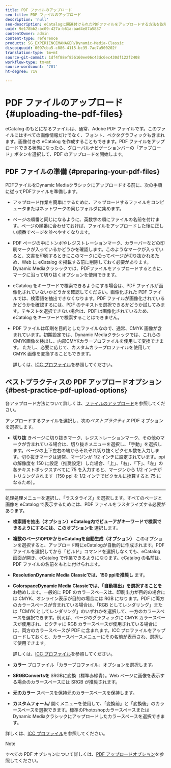 ```yaml
---
title: PDF ファイルのアップロード
seo-title: PDF ファイルのアップロード
description: 'null'
seo-description: eCatalogに関連付けられたPDFファイルをアップロードする方法を説明します。
uuid: 9e178bb2-ac09-427a-b61a-aad4e87a5837
contentOwner: admin
content-type: reference
products: SG_EXPERIENCEMANAGER/Dynamic-Media-Classic
discoiquuid: 0097cba5-c886-4115-bc35-7ae7a500202f
translation-type: tm+mt
source-git-commit: 1df4f88ef856160ee06c43dc6ec430df122f2408
workflow-type: tm+mt
source-wordcount: '701'
ht-degree: 71%

---
```



# PDF ファイルのアップロード{#uploading-the-pdf-files}

eCatalog のもとになるファイルは、通常、Adobe PDF ファイルです。このファイルにはすべての画像情報だけでなく、フォント、ベクタグラフィックも含まれます。画像付きの eCatalog を作成することもできます。PDF ファイルをアップロードできる状態になったら、グローバルナビゲーションバーの「アップロード」ボタンを選択して、PDF のアップロードを開始します。

## PDF ファイルの準備  {#preparing-your-pdf-files}

PDFファイルをDynamic Mediaクラシックにアップロードする前に、次の手順に従ってPDFファイルを準備します。

* アップロード作業を簡単にするために、アップロードするファイルをコンピュータまたはネットワークの同じフォルダに集めます。
* ページの順番と同じになるように、英数字の順にファイルの名前を付けます。ページの順番に合わせておけば、ファイルをアップロードした後に正しい順番でページを並べやすくなります。
* PDF ページの中にトンボやレジストレーションマーク、カラーバーなどの印刷マークが入っているかどうかを確認します。このようなマークが入っていると、文書を印刷するときにこのマークに沿ってページが切り抜かれるため、Web に eCatalog を掲載する前に削除しておく必要があります。Dynamic Mediaクラシックでは、PDFファイルをアップロードするときに、マークに沿って切り抜くオプションを使用できます。
* eCatalog をキーワードで検索できるようにする場合は、PDF ファイルが画像化されていないかどうかを確認してください。画像化された PDF ファイルでは、検索語を抽出できなくなります。PDF ファイルが画像化されているかどうかを確認するには、PDF のテキストを選択できるかどうか試してみます。テキストを選択できない場合は、PDF は画像化されているため、eCatalog をキーワードで検索することはできません。
* PDF ファイルは印刷を目的としたファイルなので、通常、CMYK 画像が含まれています。初期設定では、Dynamic Mediaクラシックでは、これらのCMYK画像を検出し、内部CMYKカラープロファイルを使用して変換できます。 ただし、必要に応じて、カスタムカラープロファイルを使用して CMYK 画像を変換することもできます。

   詳しくは、[ICC プロファイル](icc-profiles.md#icc_profiles)を参照してください。

## ベストプラクティスの PDF アップロードオプション  {#best-practice-pdf-upload-options}

各アップロード方法について詳しくは、[ファイルのアップロード](uploading-files.md#uploading_your_files)を参照してください。

アップロードするファイルを選択し、次の&#x200B;*ベストプラクティス* PDF オプションを選択します。

* **切り抜**
きページに切り抜きマーク、レジストレーションマーク、その他のマークが含まれている場合は、切り抜きメニューを選択し、「手動」を選択します。ページの上下左右の端からそれぞれ切り抜くピクセル数を入力します。切り抜きマークは通常、マージンが 1/2 インチに設定されています。ppi の解像度を 150 に設定（推奨設定）した場合、「上」、「右」、「下」、「左」の各テキストボックスすべてに 75 を入力すると、マージンから 1/2 インチがトリミングされます（150 ppi を 1/2 インチでピクセルに換算すると 75 になるため）。

* ****
処理処理メニューを選択し、「ラスタライズ」を選択します。すべてのページと画像を eCatalog で表示するためには、PDF ファイルをラスタライズする必要があります。

* **検索語を抽出（オプション）eCatalog内でビューアがキーワードで検索できるようにするには、このオプションを**
選択します。

* **複数のページのPDFからeCatalogを自動生成（オプション）**
このオプションを選択すると、アップロード時にeCatalogが自動的に作成されます。PDF ファイルを選択してから「ビルド」コマンドを選択しなくても、eCatalog 画面が開き、eCatalog で作業できるようになります。eCatalog の名前は、PDF ファイルの名前をもとに付けられます。

* **ResolutionDynamic Media Classicでは、150 ppiを推奨し**
ます。

* **ColorspaceDynamic Media Classicでは、「自動検出」を選択することを**
お勧めします。一般的に PDF のカラースペースは、印刷出力が目的の場合には CMYK、オンライン表示が目的の場合には RGB になります。PDF に両方のカラースペースが含まれている場合は、「RGB としてレンダリング」または「CMYK としてレンダリング」のいずれかを選択して、一方のカラースペースを選択できます。例えば、ページのグラフィックに CMYK カラースペースが使用され、ピクチャに RGB カラースペースが使用されている場合には、両方のカラースペースが PDF に含まれます。ICC プロファイルをアップロードしておくと、カラースペースメニューにその名前が表示され、選択して使用できます。

   詳しくは、[ICC プロファイル](icc-profiles.md#icc_profiles)を参照してください。

* **カラー**
プロファイル「カラープロファイル」オプションを選択します。

* **SRGBConvertsを**
SRGBに変換（標準赤緑青）。Web ページに画像を表示する場合のカラースペースには SRGB が推奨されます。

* **元のカラー**
スペースを保持元のカラースペースを保持します。

* **カスタムフォーム/**
開くメニューを使用して、「変換前」と「変換後」のカラースペースを選択できます。標準のPhotoshopカラースペースまたはDynamic Mediaクラシックにアップロードしたカラースペースを選択できます。

詳しくは、[ICC プロファイル](icc-profiles.md#icc_profiles)を参照してください。

>[!NOTE]
>
>すべての PDF オプションについて詳しくは、[PDF アップロードオプション](pdfs.md#pdf_upload_options)を参照してください。

